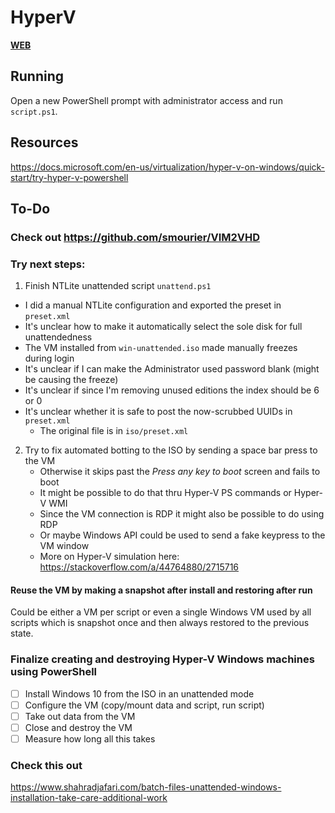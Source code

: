 # HyperV

[**WEB**](https://tomashubelbauer.github.io/hyperv)

## Running

Open a new PowerShell prompt with administrator access and run `script.ps1`.

## Resources

https://docs.microsoft.com/en-us/virtualization/hyper-v-on-windows/quick-start/try-hyper-v-powershell

## To-Do

### Check out https://github.com/smourier/VIM2VHD

### Try next steps:

1. Finish NTLite unattended script `unattend.ps1`
  - I did a manual NTLite configuration and exported the preset in `preset.xml`
  - It's unclear how to make it automatically select the sole disk for full unattendedness
  - The VM installed from `win-unattended.iso` made manually freezes during login
  - It's unclear if I can make the Administrator used password blank (might be causing the freeze)
  - It's unclear if since I'm removing unused editions the index should be 6 or 0
  - It's unclear whether it is safe to post the now-scrubbed UUIDs in `preset.xml`
    - The original file is in `iso/preset.xml`
2. Try to fix automated botting to the ISO by sending a space bar press to the VM
   - Otherwise it skips past the *Press any key to boot* screen and fails to boot
   - It might be possible to do that thru Hyper-V PS commands or Hyper-V WMI
   - Since the VM connection is RDP it might also be possible to do using RDP
   - Or maybe Windows API could be used to send a fake keypress to the VM window
   - More on Hyper-V simulation here: https://stackoverflow.com/a/44764880/2715716

#### Reuse the VM by making a snapshot after install and restoring after run

Could be either a VM per script or even a single Windows VM used by all scripts
which is snapshot once and then always restored to the previous state.

### Finalize creating and destroying Hyper-V Windows machines using PowerShell

- [ ] Install Windows 10 from the ISO in an unattended mode
- [ ] Configure the VM (copy/mount data and script, run script)
- [ ] Take out data from the VM
- [ ] Close and destroy the VM
- [ ] Measure how long all this takes

### Check this out

https://www.shahradjafari.com/batch-files-unattended-windows-installation-take-care-additional-work

